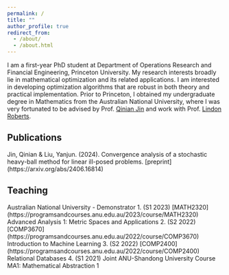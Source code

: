 ```yaml
---
permalink: /
title: ""
author_profile: true
redirect_from: 
  - /about/
  - /about.html
---
```

I am a first-year PhD student at Department of Operations Research and Financial Engineering, Princeton University. My research interests broadly lie in mathematical optimization and its related applications. I am interested in developing optimization algorithms that are robust in both theory and practical implementation.
Prior to Princeton, I obtained my undergraduate degree in Mathematics from the Australian National University, where I was very fortunated to be advised by Prof. [Qinian Jin](https://researchers.anu.edu.au/researchers/jin-q) and work with Prof. [Lindon Roberts](https://lindonroberts.github.io/).

<h2 id="publications">Publications</h2>
Jin, Qinian & Liu, Yanjun. (2024). Convergence analysis of a stochastic heavy-ball method for linear ill-posed problems. 
[preprint](https://arxiv.org/abs/2406.16814)

<h2 id="teaching">Teaching</h2>
Australian National University - Demonstrator
1. (S1 2023) [MATH2320](https://programsandcourses.anu.edu.au/2023/course/MATH2320) Advanced Analysis 1: Metric Spaces and Applications
2. (S2 2022) [COMP3670](https://programsandcourses.anu.edu.au/2022/course/COMP3670) Introduction to Machine Learning
3. (S2 2022) [COMP2400](https://programsandcourses.anu.edu.au/2022/course/COMP2400) Relational Databases
4. (S1 2021) Joint ANU-Shandong University Course MA1: Mathematical Abstraction 1
